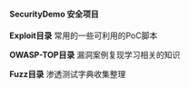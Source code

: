 #### SecurityDemo 安全项目

**Exploit目录**
常用的一些可利用的PoC脚本

**OWASP-TOP目录**
漏洞案例复现学习相关的知识

**Fuzz目录**
渗透测试字典收集整理


